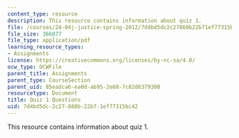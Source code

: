 ```yaml
---
content_type: resource
description: This resource contains information about quiz 1.
file: /courses/24-04j-justice-spring-2012/7d4bd5dc2c27860b22b71ef77315bc42_MIT24_04JS12_quiz1.pdf
file_size: 366877
file_type: application/pdf
learning_resource_types:
- Assignments
license: https://creativecommons.org/licenses/by-nc-sa/4.0/
ocw_type: OCWFile
parent_title: Assignments
parent_type: CourseSection
parent_uid: 85eadca6-ea0d-ab95-2e68-7c82d6379300
resourcetype: Document
title: Quiz 1 Questions
uid: 7d4bd5dc-2c27-860b-22b7-1ef77315bc42
---
```

This resource contains information about quiz 1.